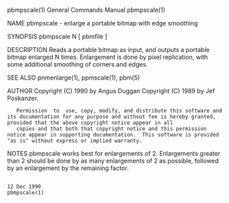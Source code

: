 pbmpscale(1)                                                                            General Commands Manual                                                                           pbmpscale(1)

NAME
       pbmpscale - enlarge a portable bitmap with edge smoothing

SYNOPSIS
       pbmpscale N [ pbmfile ]

DESCRIPTION
       Reads a portable bitmap as input, and outputs a portable bitmap enlarged N times. Enlargement is done by pixel replication, with some additional smoothing of corners and edges.

SEE ALSO
       pnmenlarge(1), ppmscale(1), pbm(5)

AUTHOR
       Copyright (C) 1990 by Angus Duggan Copyright (C) 1989 by Jef Poskanzer.

       Permission  to  use, copy, modify, and distribute this software and its documentation for any purpose and without fee is hereby granted, provided that the above copyright notice appear in all
       copies and that both that copyright notice and this permission notice appear in supporting documentation.  This software is provided "as is" without express or implied warranty.

NOTES
       pbmpscale works best for enlargements of 2. Enlargements greater than 2 should be done by as many enlargements of 2 as possible, followed by an enlargement by the remaining factor.

                                                                                              12 Dec 1990                                                                                 pbmpscale(1)
